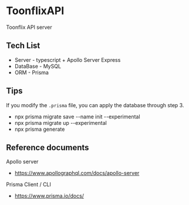 # ToonflixAPI
Toonflix API server

## Tech List
* Server - typescript + Apollo Server Express
* DataBase - MySQL
* ORM - Prisma

## Tips
If you modify the `.prisma` file, you can apply the database through step 3.
* npx prisma migrate save --name init --experimental
* npx prisma migrate up --experimental
* npx prisma generate

## Reference documents
Apollo server
* https://www.apollographql.com/docs/apollo-server

Prisma Client / CLI
* https://www.prisma.io/docs/
